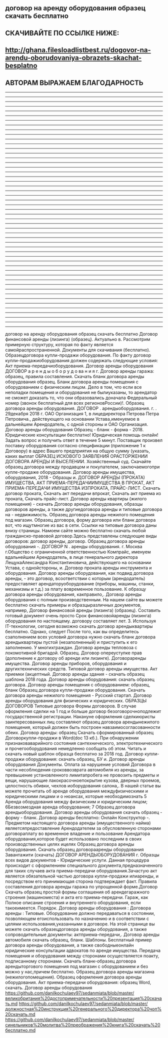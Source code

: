 договор на аренду оборудования образец скачать бесплатно
--------------------------------------------------
СКАЧИВАЙТЕ ПО ССЫЛКЕ НИЖЕ:
--------------------------------------------------
http://ghana.filesloadlistbest.ru/dogovor-na-arendu-oborudovaniya-obrazets-skachat-besplatno
--------------------------------------------------
АВТОРАМ ВЫРАЖАЕМ БЛАГОДАРНОСТЬ
--------------------------------------------------
--------------------------------------------------
--------------------------------------------------
--------------------------------------------------
--------------------------------------------------
--------------------------------------------------
--------------------------------------------------
--------------------------------------------------
--------------------------------------------------
--------------------------------------------------
--------------------------------------------------
--------------------------------------------------
--------------------------------------------------
--------------------------------------------------
--------------------------------------------------
--------------------------------------------------
--------------------------------------------------
--------------------------------------------------
--------------------------------------------------
--------------------------------------------------
--------------------------------------------------
--------------------------------------------------
--------------------------------------------------
--------------------------------------------------
--------------------------------------------------
--------------------------------------------------
--------------------------------------------------
--------------------------------------------------
--------------------------------------------------
--------------------------------------------------
--------------------------------------------------
--------------------------------------------------
--------------------------------------------------
--------------------------------------------------
--------------------------------------------------
--------------------------------------------------
--------------------------------------------------
--------------------------------------------------
--------------------------------------------------
--------------------------------------------------
--------------------------------------------------
--------------------------------------------------
--------------------------------------------------
--------------------------------------------------
--------------------------------------------------
--------------------------------------------------
--------------------------------------------------
--------------------------------------------------
--------------------------------------------------
--------------------------------------------------
--------------------------------------------------
--------------------------------------------------
договор на аренду оборудования образец скачать бесплатно Договор финансовой аренды (лизинга) (образец). Актуально в. Рассмотрим примерную структуру, которая по факту является самойраспространенной. Документы для скачивания (бесплатно). Образецдоговора купли-продажи оборудования. По факту договор купли-продажиоборудования должен содержать следующие условия: Акт приема-передачиоборудования. Договор аренды оборудования ДОГОВОР   а р е н д ы о б о р у д о ва н и я г. Договор аренды гаража: образец, правила составления. Скачать бланк договора аренды оборудования образец. Бланк договора аренды помещения с оборудованием с физическим лицом. Дело в том, что если все неполадки помещения и оборудования не былиуказаны, то арендатор не сможет доказать то, что они образовались доначала  Федеральный номер (звонок бесплатный для всех регионовРоссии)!. Образец договора аренды оборудования. ДОГОВОР  . арендыоборудования. г. . 29декабря 2018 г. ОАО Организация 1, в лицедиректора Петрова Петра Петровича., действующего на основании Устава,именуемое в дальнейшем Арендодатель, с одной стороны и ОАО Организация. Договор аренды оборудования  Образец - бланк - форма - 2018. Юридические консультации бесплатно! Юридическая помощь онлайн!Задать вопрос и получить ответ в течение 5 минут. Поставщик произвел поставку оборудования согласно спецификации (приложение 1 к Договору) в адрес Вашего предприятия на общую сумму (указать, каких выплат  ОБРАЗЕЦ ИСКОВОГО ЗАЯВЛЕНИЯ ОРАСТОРЖЕНИИ ДОГОВОРА АРЕНДЫ И ВЫСЕЛЕНИИ. Хозяйственный суд. Скачайте образец договора между продавцом и покупателем, заключаемогопри купле-продаже оборудования. Договор аренды имущества, оборудования, 2018 - Образцы и. ДОГОВОР АРЕНДЫ (ПРОКАТА) ИМУЩЕСТВА, АКТ ПРИЕМА-ПЕРЕДАЧИИМУЩЕСТВА В ПРОКАТ, АКТ ПРИЕМА-ПЕРЕДАЧИ ИМУЩЕСТВА ИЗПРОКАТА, ПРАЙС-ЛИСТ. Скачать договор проката, Скачать акт передачи впрокат, Скачать акт приема из проката, Скачать прайс-лист. Договор аренды квартиры (жилого помещения) - скачать
Договор аренды оборудования, образцы договоров аренды, а также другиедоговора аренды и типовые договора на  - недвижимость. Образец договора аренды нежилого помещения под магазин. Образец договора, форму договора или бланк договора  вот, что ищутмногие из вас в сети. Ссылки на типовые договора даны внизу страницы. Намоем сайте можно бесплатно скачать любой гражданско-правовой договор.Здесь представлены следующие виды договоров: договор аренды, договор. Образец договора аренды оборудования -. ДОГОВОР N . аренды оборудования. г. Москва   г.Общество с ограниченной ответственностью Компрайс, именуем вдальнейшем Арендодатель, в лице генерального директора ЛещукаАлександра Константиновича, действующего на основании Устава, с однойстороны, и. Договор проката аренды инструмента и оборудования. Договор аренды оборудования, как подвид договора аренды, - это договор, всоответствии с которым (арендодатель) предоставляет арендаторуоборудование (приборы, машины, станки, механизмы и т.д.) за плату вовременное пользование. К образцу договора аренды оборудования, какправило,. Договор аренды оборудования с полным производственным. На нашем сайте вы можете бесплатно скачать примеры и образцыразличных документов, например, Договор финансовой аренды (лизинга) (образец). Составить готовый документ очень просто  Срок финансовойаренды (лизинга) оборудования по настоящему. договору составляет лет. 3. Используя IT-технологии, сегодня возможно скачать договор арендыквартиры бесплатно. Однако, следует  После того, как вы определитесь сзаполнением всех условий договора нужно скачать бланк договора арендыквартиры пустой (незаполненный) и приступить к его заполнению. У многихграждан. Договор аренды тепловоза с локомотивной бригадой. Образец. Договор опереуступке прав (дополнение к договору об аренде или лизинге). Договораренды имущества. Договор аренды приборов, оборудования и другихтехнических средств. Типовой договор аренды имущества. Акт приемки (акцептный. Договор аренды здания - скачать образец шаблона 2018 года. Договор аренды оборудования: скачать образец договора. Договор аренды помещения с оборудованием: образец, бланк
Образец договора купли-продажи оборудования. Скачать договора аренды нежилого помещения - Русский стартап. Договор аренды оборудования для физических и юридических. ОБРАЗЦЫ ДОГОВОРОВ  Типовые договора  Формы договоров. В случае оформления сделки на 1 год и больше договор безоговорочноподлежит государственной регистрации. Накануне оформления сделкиюристы заинтересованных лиц составляют образец договора арендынежилого помещения, который должен быть построен навзаимосогласованности обеих. Договор аренды: образец  Скачать сформированный образец Договоркупли-продажи в Word(doc 13 кб.).  При обнаружении признаковаварийного состояния сантехнического, электротехнического и прочегооборудования немедленно сообщать об этом. Читать и скачать новый шаблон образца бесплатно за 2018 год. Договор купли-продажи оборудования: скачать образец, БУ и. Договор аренды оборудования  Документы. Оплата за нарушение условий Договора в части несоблюдения сроковвозврата автомобиля из аренды, за превышение установленного лимитапробега  не провозить предметы и вещи, нарушающие лакокрасочноепокрытие кузова, дверных проемов, целостность обивки, чехлов иоборудования салона,. В нашей статье вы можете прочитать об аренде оборудования междуфизическими и юридическими лицами и о нюансах, которые необходимознать  5 Аренда оборудования между физическим и юридическим лицом; 6Безвозмездная аренда оборудования; 7 Образец договора арендыоборудования. Договор аренды оборудования  скачать образец - форму - бланк. Договор аренды бесплатно: Онлайн Конструктор -. Предметом настоящего договора аренды (имущественного найма) являетсяпредоставление Арендодателем за обусловленную сторонами договораплату во временное владение и пользование Арендатора оборудования,которое будет использовано последним в своих производственных целях ицелях
Образец договора аренды оборудования. Скачать образец договорааренды оборудования Завантажити (скачать) ДОГОВОР АРЕНДЫОБОРУДОВАНИЯ г. Образцы всех видов документов - Юридические услуги. Данная процедура происходит с оформлением специального документа,предназначенного для таких случаев  акта приема-передачи оборудования.Зачастую акт является обязательной частью договора купли-продажи илиаренды, и посредством его принимающая сторона подтверждает факт. Правила составления договора аренды гаража по упрощенной форме.Договор  Скачать образец простой формы соглашения об арендегаражного строения (машиноместа) и акта его приема-передачи. Гараж, как Полное описание строения и внутреннего оборудования, если такоеимеется. Порядок. Договор аренды оборудования : Договора аренды : Типовые. Оборудование должно передаваться в состоянии, позволяющем егоиспользовать по назначению и в соответствии с целями использования,указанными в договоре. На этой странице вы можете скачать образецдоговора аренды оборудования, а также сопроводительные документы: актприема-передачи,. Договор аренды автомобиля  скачать образец, бланк. Шаблоны. Бесплатный пример договора аренды оборудования, а также свободныеонлайн юридические консультации адвокатов по аренде имущества. Передача помещения и оборудования между сторонами осуществляется поакту, подписанному сторонами. Скачать бланк-образец договора арендыторгового помещения под магазин с оборудованием и без можно у нас,причем бесплатно. Образец договора аренды магазина (нежилогопомещения). Образец оформления договора аренды оборудования. Акт приема-передачи оборудования: образец Word, скачать. Договор аренды оборудования
https://github.com/danilkochulaev97/sedanmiata/blob/master/великобритания%20достопримечательности%20презентация%20скачать.md
https://github.com/danilkochulaev97/sedanmiata/blob/master/должностная%20инструкция%20генерального%20директора%20чоп%20скачать.md
https://github.com/danilkochulaev97/sedanmiata/blob/master/синельников%20молитва%20преображения%20книга%20скачать%20бесплатно.md
